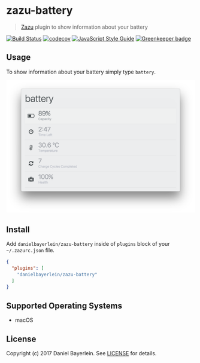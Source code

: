 # zazu-battery

> [Zazu](https://github.com/tinytacoteam/zazu) plugin to show information about your battery

[![Build Status](https://travis-ci.org/danielbayerlein/zazu-battery.svg?branch=master)](https://travis-ci.org/danielbayerlein/zazu-battery)
[![codecov](https://codecov.io/gh/danielbayerlein/zazu-battery/branch/master/graph/badge.svg)](https://codecov.io/gh/danielbayerlein/zazu-battery)
[![JavaScript Style Guide](https://img.shields.io/badge/code_style-standard-brightgreen.svg)](https://standardjs.com)
[![Greenkeeper badge](https://badges.greenkeeper.io/danielbayerlein/zazu-battery.svg)](https://greenkeeper.io/)

## Usage

To show information about your battery simply type `battery`.

![screenshot](./screenshot.png)

## Install

Add `danielbayerlein/zazu-battery` inside of `plugins` block of your `~/.zazurc.json` file.

```json
{
  "plugins": [
    "danielbayerlein/zazu-battery"
  ]
}
```

## Supported Operating Systems

* macOS

## License

Copyright (c) 2017 Daniel Bayerlein. See [LICENSE](./LICENSE.md) for details.
